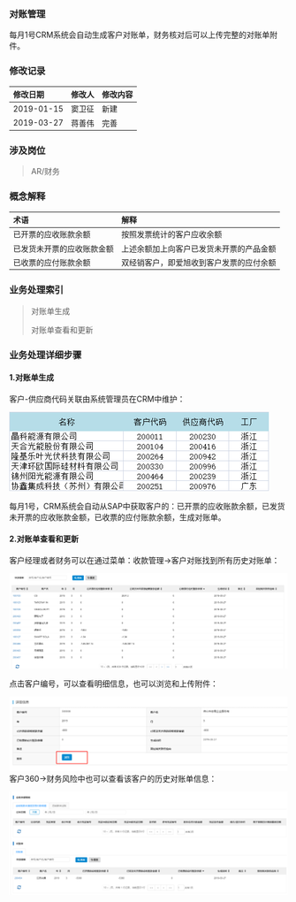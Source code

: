 ### 对账管理

每月1号CRM系统会自动生成客户对账单，财务核对后可以上传完整的对账单附件。

### 修改记录

| 修改日期 | 修改人 | 修改内容 |
| :--- | :--- | :--- |
| 2019-01-15 | 窦卫征 | 新建 |
| 2019-03-27 | 蒋善伟 | 完善 |

### 涉及岗位

> AR/财务

### 概念解释

| 术语 | 解释 |
| :--- | :--- |
| 已开票的应收账款余额 | 按照发票统计的客户应收余额 |
| 已发货未开票的应收账款金额 | 上述余额加上向客户已发货未开票的产品金额 |
| 已收票的应付账款余额 | 双经销客户，即爱旭收到客户发票的应付余额 |

### 业务处理索引

> 对账单生成
>
> 对账单查看和更新

### 业务处理详细步骤

#### 1.对账单生成

客户-供应商代码关联由系统管理员在CRM中维护：

![](/assets/sjxdygx)

每月1号，CRM系统会自动从SAP中获取客户的：已开票的应收账款余额，已发货未开票的应收账款金额，已收票的应付账款余额，生成对账单。

#### 2.对账单查看和更新

客户经理或者财务可以在通过菜单：收款管理-&gt;客户对账找到所有历史对账单：

![](/assets/khdzly)

点击客户编号，可以查看明细信息，也可以浏览和上传附件：

![](/assets/duzdck)客户360-&gt;财务风险中也可以查看该客户的历史对账单信息：

![](/assets/khslldzd)

